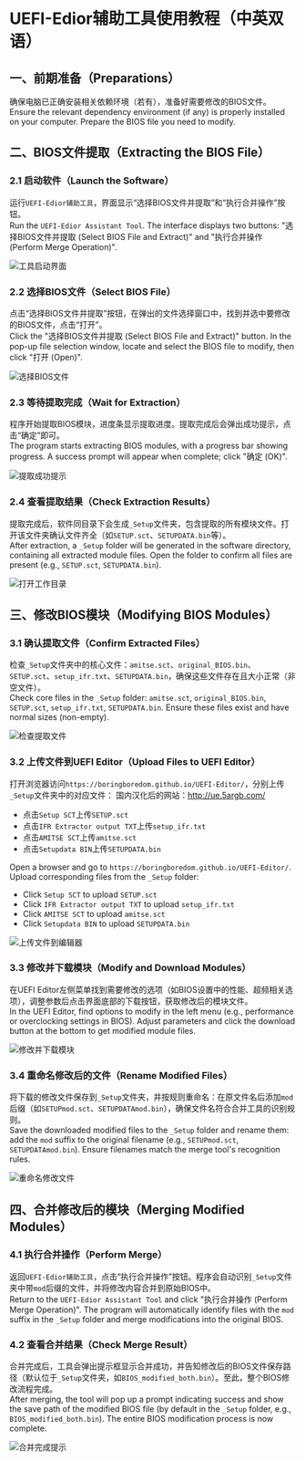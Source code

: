# UEFI-Edior辅助工具使用教程（中英双语）


## 一、前期准备（Preparations）
确保电脑已正确安装相关依赖环境（若有），准备好需要修改的BIOS文件。  
Ensure the relevant dependency environment (if any) is properly installed on your computer. Prepare the BIOS file you need to modify.  


## 二、BIOS文件提取（Extracting the BIOS File）
### 2.1 启动软件（Launch the Software）
运行`UEFI-Edior辅助工具`，界面显示“选择BIOS文件并提取”和“执行合并操作”按钮。  
Run the `UEFI-Edior Assistant Tool`. The interface displays two buttons: "选择BIOS文件并提取 (Select BIOS File and Extract)" and "执行合并操作 (Perform Merge Operation)".  

![工具启动界面](https://raw.githubusercontent.com/jhsvip/ue-assist/main/教程/1UI.jpg)  


### 2.2 选择BIOS文件（Select BIOS File）
点击“选择BIOS文件并提取”按钮，在弹出的文件选择窗口中，找到并选中要修改的BIOS文件，点击“打开”。  
Click the "选择BIOS文件并提取 (Select BIOS File and Extract)" button. In the pop-up file selection window, locate and select the BIOS file to modify, then click "打开 (Open)".  

![选择BIOS文件](https://raw.githubusercontent.com/jhsvip/ue-assist/main/教程/2OpenBios.jpg)  


### 2.3 等待提取完成（Wait for Extraction）
程序开始提取BIOS模块，进度条显示提取进度。提取完成后会弹出成功提示，点击“确定”即可。  
The program starts extracting BIOS modules, with a progress bar showing progress. A success prompt will appear when complete; click "确定 (OK)".  

![提取成功提示](https://raw.githubusercontent.com/jhsvip/ue-assist/main/教程/3ExtractDone.jpg)  


### 2.4 查看提取结果（Check Extraction Results）
提取完成后，软件同目录下会生成`_Setup`文件夹，包含提取的所有模块文件。打开该文件夹确认文件齐全（如`SETUP.sct`、`SETUPDATA.bin`等）。  
After extraction, a `_Setup` folder will be generated in the software directory, containing all extracted module files. Open the folder to confirm all files are present (e.g., `SETUP.sct`, `SETUPDATA.bin`).  

![打开工作目录](https://raw.githubusercontent.com/jhsvip/ue-assist/main/教程/4OpenWorkFolder.jpg)  


## 三、修改BIOS模块（Modifying BIOS Modules）
### 3.1 确认提取文件（Confirm Extracted Files）
检查`_Setup`文件夹中的核心文件：`amitse.sct`、`original_BIOS.bin`、`SETUP.sct`、`setup_ifr.txt`、`SETUPDATA.bin`，确保这些文件存在且大小正常（非空文件）。  
Check core files in the `_Setup` folder: `amitse.sct`, `original_BIOS.bin`, `SETUP.sct`, `setup_ifr.txt`, `SETUPDATA.bin`. Ensure these files exist and have normal sizes (non-empty).  

![检查提取文件](https://raw.githubusercontent.com/jhsvip/ue-assist/main/教程/5CheckFiles.jpg)  


### 3.2 上传文件到UEFI Editor（Upload Files to UEFI Editor）
打开浏览器访问`https://boringboredom.github.io/UEFI-Editor/`，分别上传`_Setup`文件夹中的对应文件：  国内汉化后的网站：http://ue.5argb.com/
- 点击`Setup SCT`上传`SETUP.sct`  
- 点击`IFR Extractor output TXT`上传`setup_ifr.txt`  
- 点击`AMITSE SCT`上传`amitse.sct`  
- 点击`Setupdata BIN`上传`SETUPDATA.bin`  

Open a browser and go to `https://boringboredom.github.io/UEFI-Editor/`. Upload corresponding files from the `_Setup` folder:  
- Click `Setup SCT` to upload `SETUP.sct`  
- Click `IFR Extractor output TXT` to upload `setup_ifr.txt`  
- Click `AMITSE SCT` to upload `amitse.sct`  
- Click `Setupdata BIN` to upload `SETUPDATA.bin`  

![上传文件到编辑器](https://raw.githubusercontent.com/jhsvip/ue-assist/main/教程/6UploadFiles.jpg)  


### 3.3 修改并下载模块（Modify and Download Modules）
在UEFI Editor左侧菜单找到需要修改的选项（如BIOS设置中的性能、超频相关选项），调整参数后点击界面底部的下载按钮，获取修改后的模块文件。  
In the UEFI Editor, find options to modify in the left menu (e.g., performance or overclocking settings in BIOS). Adjust parameters and click the download button at the bottom to get modified module files.  

![修改并下载模块](https://raw.githubusercontent.com/jhsvip/ue-assist/main/教程/7EditAndDownload.jpg)  


### 3.4 重命名修改后的文件（Rename Modified Files）
将下载的修改文件保存到`_Setup`文件夹，并按规则重命名：在原文件名后添加`mod`后缀（如`SETUPmod.sct`、`SETUPDATAmod.bin`），确保文件名符合合并工具的识别规则。  
Save the downloaded modified files to the `_Setup` folder and rename them: add the `mod` suffix to the original filename (e.g., `SETUPmod.sct`, `SETUPDATAmod.bin`). Ensure filenames match the merge tool's recognition rules.  

![重命名修改文件](https://raw.githubusercontent.com/jhsvip/ue-assist/main/教程/8EidtFileName.jpg)  


## 四、合并修改后的模块（Merging Modified Modules）
### 4.1 执行合并操作（Perform Merge）
返回`UEFI-Edior辅助工具`，点击“执行合并操作”按钮。程序会自动识别`_Setup`文件夹中带`mod`后缀的文件，并将修改内容合并到原始BIOS中。  
Return to the `UEFI-Edior Assistant Tool` and click "执行合并操作 (Perform Merge Operation)". The program will automatically identify files with the `mod` suffix in the `_Setup` folder and merge modifications into the original BIOS.  


### 4.2 查看合并结果（Check Merge Result）
合并完成后，工具会弹出提示框显示合并成功，并告知修改后的BIOS文件保存路径（默认位于`_Setup`文件夹，如`BIOS_modified_both.bin`）。至此，整个BIOS修改流程完成。  
After merging, the tool will pop up a prompt indicating success and show the save path of the modified BIOS file (by default in the `_Setup` folder, e.g., `BIOS_modified_both.bin`). The entire BIOS modification process is now complete.  

![合并完成提示](https://raw.githubusercontent.com/jhsvip/ue-assist/main/教程/9Merg.jpg)  

